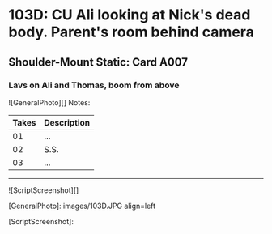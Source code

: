 # 103D: CU Ali looking at Nick's dead body. Parent's room behind camera

## Shoulder-Mount Static: Card A007

### Lavs on Ali and Thomas, boom from above

![GeneralPhoto][]
Notes: 

| Takes | Description |
|:---|:----|
| 01 | ... |
| 02 | S.S. |
| 03 | ... |

----

![ScriptScreenshot][]


[GeneralPhoto]:  images/103D.JPG align=left

[ScriptScreenshot]: 